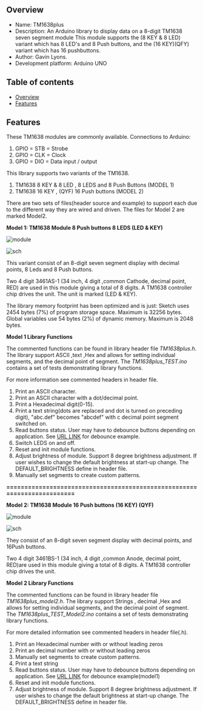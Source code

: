 

Overview
--------------------------------------------
* Name: TM1638plus
* Description: An Arduino library to display data on a 8-digit TM1638 seven segment module
This module supports the (8 KEY & 8 LED) variant which has 8 LED's and 8 Push buttons,
and the (16 KEY)(QFY) variant which has 16 pushbuttons.
* Author: Gavin Lyons.
* Development platform: Arduino UNO


Table of contents
---------------------------

  * [Overview](#overview)
  * [Features](#features)

Features
----------------------


These TM1638 modules are commonly available. Connections to Arduino: 

1. GPIO = STB = Strobe
2. GPIO  = CLK  = Clock
3. GPIO = DIO = Data input / output

This library  supports two variants of the TM1638.

1. TM1638  8 KEY & 8 LED , 8 LEDS and 8 Push Buttons (MODEL 1)
2. TM1638 16 KEY , (QYF) 16 Push buttons (MODEL 2)

There are two sets of  files(header source and example) to support each 
due to the different way they are wired and driven.
The files for Model 2 are marked Model2.

**Model 1: TM1638 Module 8 Push buttons 8 LEDS (LED & KEY)**

![ module ](https://github.com/gavinlyonsrepo/pic_16F18446_projects/blob/master/images/TM1638.jpg)

![ sch ](https://github.com/gavinlyonsrepo/pic_16F18446_projects/blob/master/images/TM1638_2.jpg)
 
This variant consist of an 8-digit seven segment display with decimal points,
8 Leds and 8 Push buttons.

Two 4 digit 3461AS-1 (34 inch, 4 digit ,common Cathode,  decimal point, RED) are used in this module
giving a total of 8 digits. A TM1638 controller chip drives the unit.
The unit is marked (LED & KEY).

The library memory footprint has been optimized and is just:
Sketch uses 2454 bytes (7%) of program storage space. Maximum is 32256 bytes.
Global variables use 54 bytes (2%) of dynamic memory. Maximum is 2048 bytes.

**Model 1 Library Functions**

The commented functions can be found in library header file *TM1638plus.h*.
The library support ASCII ,text ,Hex and allows for setting individual segments,
and the decimal point of segment.
The *TM1638plus_TEST.ino* contains a set of tests demonstrating library functions.

For more information see commented headers in header file. 

1. Print an ASCII character.
2. Print an ASCII character with a dot/decimal point.
3. Print a Hexadecimal digit(0-15).
4. Print a text string(dots are replaced and dot is turned on preceding digit), 
"abc.def" becomes "abcdef" with c decimal point segment switched on.
5. Read buttons status. User may have to debounce buttons depending on application.
See [URL LINK](https://github.com/gavinlyonsrepo/Arduino_Clock_3) for debounce example.
6. Switch LEDS on and off.
7. Reset and init module functions.
8. Adjust brightness of module. Support 8 degree brightness adjustment.
If user wishes to change the default brightness at start-up change.
The DEFAULT_BRIGHTNESS define in header file. 
9. Manually set segments to create custom patterns.

**========================================================================**

**Model 2: TM1638 Module 16 Push buttons (16 KEY) (QYF)**

![ module ](https://github.com/gavinlyonsrepo/TM1638plus/blob/master/extra/images/tm16381.jpg)

![ sch ](https://github.com/gavinlyonsrepo/TM1638plus/blob/master/extra/images/tm16382.jpg)


They consist of an 8-digit seven segment display with decimal points,
and 16Push buttons.

Two 4 digit 3461BS-1 (34 inch, 4 digit ,common Anode,  decimal point, RED)are used in this module
giving a total of 8 digits. A TM1638 controller chip drives the unit.


**Model 2 Library Functions**

The commented functions can be found in library header file *TM1638plus_model2.h*.
The library support Strings , decimal ,Hex and allows for setting individual segments,
and the decimal point of segment.
The *TM1638plus_TEST_Model2.ino* contains a set of tests demonstrating library functions.

For more detailed information see commented headers in header file(.h).

1. Print an Hexadecimal number with or without leading zeros
2. Print an decimal number with or without leading zeros
3. Manually set segments to create custom patterns.
4. Print a text string
5. Read buttons status. User may have to debounce buttons depending on application.
See [URL LINK](https://github.com/gavinlyonsrepo/Arduino_Clock_3) for debounce example(model1)
6. Reset and init module functions.
7. Adjust brightness of module. Support 8 degree brightness adjustment.
If user wishes to change the default brightness at start-up change.
The DEFAULT_BRIGHTNESS define in header file. 

